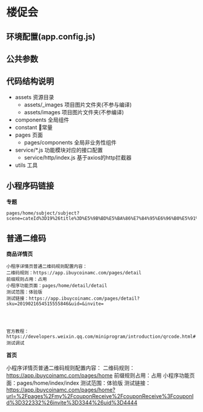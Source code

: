 # 楼促会

## 环境配置(app.config.js)

## 公共参数

## 代码结构说明
- assets             资源目录
  - assets/_images   项目图片文件夹(不参与编译)
  - assets/images    项目图片文件夹(不参编译)
- components         全局组件
- constant           常量
- pages              页面
  - pages/components 全局非业务性组件
- service/*.js       功能模块对应的接口配置
  - service/http/index.js  基于axios的http拦截器
- utils                    工具


## 小程序码链接

**专题**

```
pages/home/subject/subject?scene=cateId%3D19%26title%3D%E5%9B%BD%E5%BA%86%E7%84%95%E6%96%B0%E5%91%A8
```


## 普通二维码



**商品详情页**

```
小程序详情页普通二维码规则配置内容：
二维码规则：https://app.ibuycoinamc.com/pages/detail
前缀规则占用：占用
小程序功能页面：pages/home/detail/detail
测试范围：体验版
测试链接：https://app.ibuycoinamc.com/pages/detail?sku=2019021654515555846&uid=&invite=




官方教程：
https://developers.weixin.qq.com/miniprogram/introduction/qrcode.html#测试调试
```
**首页**

小程序详情页普通二维码规则配置内容：
二维码规则：https://app.ibuycoinamc.com/pages/home
前缀规则占用：占用
小程序功能页面：pages/home/index/index
测试范围：体验版
测试链接：https://app.ibuycoinamc.com/pages/home?url=%2Fpages%2Fmy%2FcouponReceive%2FcouponReceive%3FcouponId%3D322332%26invite%3D3344%26uid%3D4444
